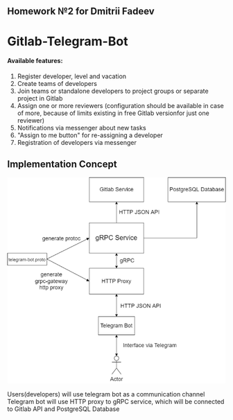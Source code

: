 ## Homework №2 for Dmitrii Fadeev
# Gitlab-Telegram-Bot
#### Available features:
1. Register developer, level and vacation
2. Create teams of developers
3. Join teams or standalone developers to project groups or separate project in Gitlab
4. Assign one or more reviewers (configuration should be available in case of more, because of limits existing in free Gitlab versionfor just one reviewer)
5. Notifications via messenger about new tasks
6. "Assign to me button" for re-assigning a developer
7. Registration of developers via messenger
## Implementation Concept

![implementation concept](docs/concept.png "Implementation Concept")

Users(developers) will use telegram bot as a communication channel
Telegram bot will use HTTP proxy to gRPC service, which will be connected to Gitlab API and PostgreSQL Database